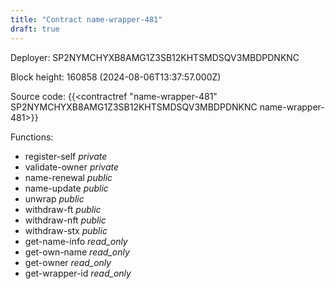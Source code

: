 ```yaml
---
title: "Contract name-wrapper-481"
draft: true
---
```

Deployer: SP2NYMCHYXB8AMG1Z3SB12KHTSMDSQV3MBDPDNKNC


 



Block height: 160858 (2024-08-06T13:37:57.000Z)

Source code: {{<contractref "name-wrapper-481" SP2NYMCHYXB8AMG1Z3SB12KHTSMDSQV3MBDPDNKNC name-wrapper-481>}}

Functions:

* register-self _private_
* validate-owner _private_
* name-renewal _public_
* name-update _public_
* unwrap _public_
* withdraw-ft _public_
* withdraw-nft _public_
* withdraw-stx _public_
* get-name-info _read_only_
* get-own-name _read_only_
* get-owner _read_only_
* get-wrapper-id _read_only_
